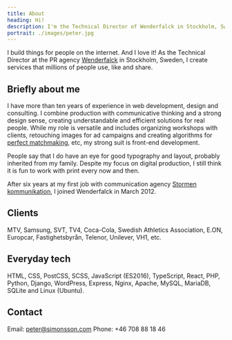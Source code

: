 ```yaml
---
title: About
heading: Hi!
description: I'm the Technical Director of Wenderfalck in Stockholm, Sweden. I build things for people on the internet. And I love it!
portrait: ./images/peter.jpg
---
```


I build things for people on the internet. And I love it! As the Technical Director at the PR agency [Wenderfalck](http://wenderfalck.com/) in Stockholm, Sweden, I create services that millions of people use, like and share.


## Briefly about me

I have more than ten years of experience in web development, design and consulting. I combine production with communicative thinking and a strong design sense, creating understandable and efficient solutions for real people. While my role is versatile and includes organizing workshops with clients, retouching images for ad campaigns and creating algorithms for [perfect matchmaking](/project/match-machine/), etc, my strong suit is front-end development.

People say that I do have an eye for good typography and layout, probably inherited from my family. Despite my focus on digital production, I still think it is fun to work with print every now and then.

After six years at my first job with communication agency [Stormen kommunikation](http://stormen.nu/), I joined Wenderfalck in March 2012.


## Clients

MTV, Samsung, SVT, TV4, Coca-Cola, Swedish Athletics Association, E.ON, Europcar, Fastighetsbyrån, Telenor, Unilever, VH1, etc.


## Everyday tech

HTML, CSS, PostCSS, SCSS, JavaScript (ES2016), TypeScript, React, PHP, Python, Django, WordPress, Express, Nginx, Apache, MySQL, MariaDB, SQLite and Linux (Ubuntu).


## Contact

Email: peter@simonsson.com
Phone: +46 708 88 18 46
